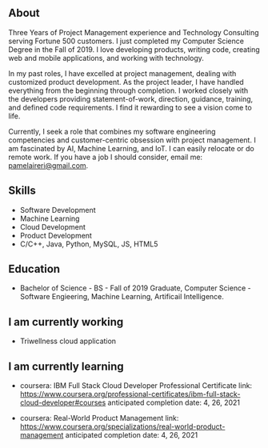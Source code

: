 
## About
Three Years of Project Management experience and Technology Consulting serving Fortune 500 customers. I just completed my Computer Science Degree in the Fall of 2019. I love developing products, writing code, creating web and mobile applications, and working with technology.

In my past roles, I have excelled at project management, dealing with customized product development. As the project leader, I have handled everything from the beginning through completion. I worked closely with the developers providing statement-of-work, direction, guidance, training, and defined code requirements. I find it rewarding to see a vision come to life.

Currently, I seek a role that combines my software engineering competencies and customer-centric obsession with project management. I am fascinated by AI, Machine Learning, and IoT. I can easily relocate or do remote work. If you have a job I should consider, email me: pamelaireri@gmail.com.

## Skills
 - Software Development 
 - Machine Learning
 - Cloud Development
 - Product Development
 - C/C++, Java, Python, MySQL, JS, HTML5

## Education
 - Bachelor of Science - BS - Fall of 2019 Graduate, Computer Science - Software Engieering, Machine Learning, Artificail Intelligence.
 
## I am currently working 
 - Triwellness cloud application 
   
## I am currently learning
   
 - coursera: IBM Full Stack Cloud Developer Professional Certificate
      link: https://www.coursera.org/professional-certificates/ibm-full-stack-cloud-developer#courses
      anticipated completion date: 4, 26, 2021
      
 - coursera: Real-World Product Management
      link: https://www.coursera.org/specializations/real-world-product-management
      anticipated completion date: 4, 26, 2021
      



